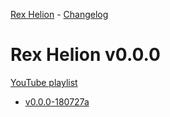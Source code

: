 [Rex Helion](https://taidanakage.github.io/RexHelion/) - [Changelog](../)

# Rex Helion v0.0.0

[YouTube playlist](https://www.youtube.com/playlist?list=PLEx1Bhf5aKY0uM8EZYeR6o4hc5RPjLbHr)

- [v0.0.0-180727a](https://taidanakage.github.io/RexHelion/changelog/v0-0-0/180727a/)

